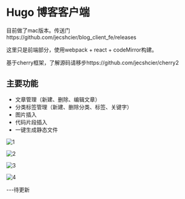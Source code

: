 # Hugo 博客客户端

目前做了mac版本。传送门https://github.com/jecshcier/blog_client_fe/releases

这里只是前端部分，使用webpack + react + codeMirror构建。

基于cherry框架，了解源码请移步https://github.com/jecshcier/cherry2



## 主要功能

- 文章管理（新建、删除、编辑文章）
- 分类标签管理（新建、删除分类、标签、关键字）
- 图片插入
- 代码片段插入
- 一键生成静态文件

![1](https://blog.cshayne.cn/images/2019-03-11-写了一个blog客户端....md/1.png)

![2](https://blog.cshayne.cn/images/2019-03-11-写了一个blog客户端....md/2.png)

![3](https://blog.cshayne.cn/images/2019-03-11-写了一个blog客户端....md/3.png)

![4](https://blog.cshayne.cn/images/2019-03-11-写了一个blog客户端....md/4.png)


---待更新         
